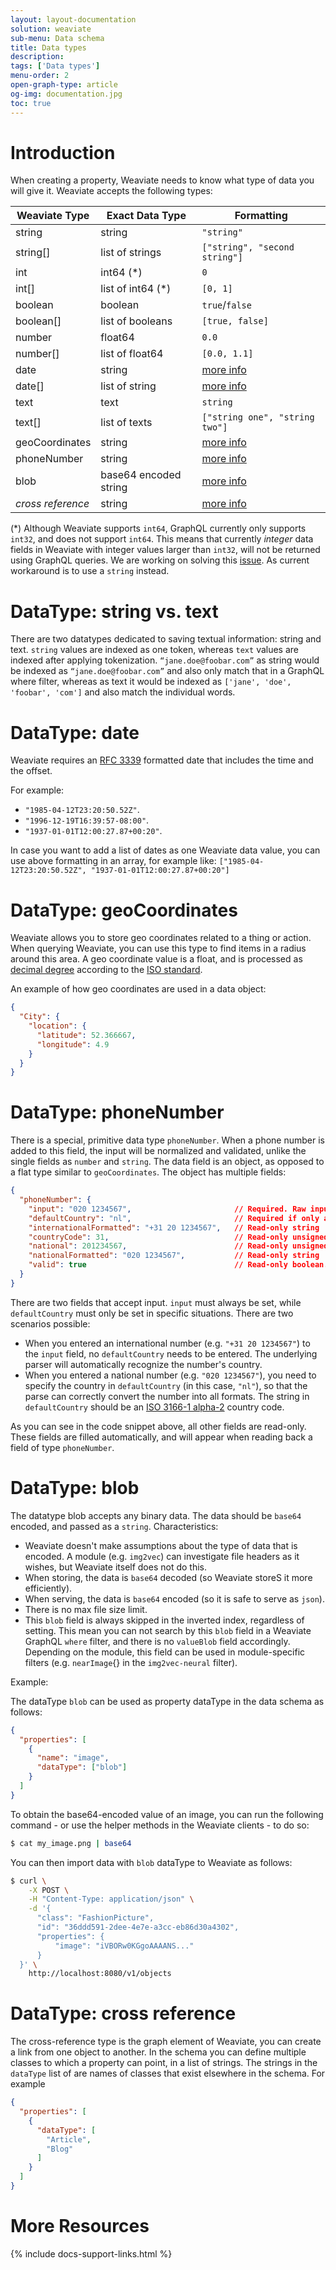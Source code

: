 ```yaml
---
layout: layout-documentation
solution: weaviate
sub-menu: Data schema
title: Data types
description: 
tags: ['Data types']
menu-order: 2
open-graph-type: article
og-img: documentation.jpg
toc: true
---
```


# Introduction

When creating a property, Weaviate needs to know what type of data you will give it. Weaviate accepts the following types:

| Weaviate Type | Exact Data Type | Formatting |
| ---------|--------|-----------|
| string   | string | `"string"` |
| string[]   | list of strings | `["string", "second string"]` |
| int      | int64 (*) | `0` |
| int[]      | list of int64 (*) | `[0, 1]` |
| boolean  | boolean | `true`/`false` |
| boolean[]  | list of booleans | `[true, false]` |
| number   | float64 | `0.0` |
| number[]   | list of float64 | `[0.0, 1.1]` |
| date     | string | [more info](#datatype-date) |
| date[]     | list of string | [more info](#datatype-date) |
| text     | text   | `string` |
| text[]     | list of texts   | `["string one", "string two"]` |
| geoCoordinates | string | [more info](#datatype-geocoordinates) |
| phoneNumber | string | [more info](#datatype-phonenumber) |
| blob | base64 encoded string | [more info](#datatype-blob) |
| *cross reference* | string | [more info](#datatype-cross-reference) |

(*) Although Weaviate supports `int64`, GraphQL currently only supports `int32`, and does not support `int64`. This means that currently _integer_ data fields in Weaviate with integer values larger than `int32`, will not be returned using GraphQL queries. We are working on solving this [issue](https://github.com/semi-technologies/weaviate/issues/1563). As current workaround is to use a `string` instead.

# DataType: string vs. text

There are two datatypes dedicated to saving textual information: string and text. `string` values are indexed as one token, whereas `text` values are indexed after applying tokenization. `“jane.doe@foobar.com”` as string would be indexed as `“jane.doe@foobar.com”` and also only match that in a GraphQL where filter, whereas as text it would be indexed as `['jane', 'doe', 'foobar', 'com']` and also match the individual words.

# DataType: date

Weaviate requires an [RFC 3339](https://tools.ietf.org/html/rfc3339) formatted date that includes the time and the offset.

For example:

- `"1985-04-12T23:20:50.52Z"`.
- `"1996-12-19T16:39:57-08:00"`.
- `"1937-01-01T12:00:27.87+00:20"`.

In case you want to add a list of dates as one Weaviate data value, you can use above formatting in an array, for example like: `["1985-04-12T23:20:50.52Z", "1937-01-01T12:00:27.87+00:20"]`

# DataType: geoCoordinates

Weaviate allows you to store geo coordinates related to a thing or action. When querying Weaviate, you can use this type to find items in a radius around this area. A geo coordinate value is a float, and is processed as [decimal degree](https://en.wikipedia.org/wiki/Decimal_degrees) according to the [ISO standard](https://www.iso.org/standard/39242.html#:~:text=For%20computer%20data%20interchange%20of,minutes%2C%20seconds%20and%20decimal%20seconds).

An example of how geo coordinates are used in a data object:

```json
{
  "City": {
    "location": {
      "latitude": 52.366667,
      "longitude": 4.9
    }
  }
}
```

# DataType: phoneNumber

There is a special, primitive data type `phoneNumber`. When a phone number is added to this field, the input will be normalized and validated, unlike the single fields as `number` and `string`. The data field is an object, as opposed to a flat type similar to `geoCoordinates`. The object has multiple fields:

```json
{
  "phoneNumber": {
    "input": "020 1234567",                       // Required. Raw input in string format
    "defaultCountry": "nl",                       // Required if only a national number is provided, ISO 3166-1 alpha-2 country code. Only set if explicitly set by the user.
    "internationalFormatted": "+31 20 1234567",   // Read-only string
    "countryCode": 31,                            // Read-only unsigned integer, numerical country code
    "national": 201234567,                        // Read-only unsigned integer, numerical represenation of the national number
    "nationalFormatted": "020 1234567",           // Read-only string
    "valid": true                                 // Read-only boolean. Whether the parser recognized the phone number as valid
  }
}
```

There are two fields that accept input. `input` must always be set, while `defaultCountry` must only be set in specific situations. There are two scenarios possible:
- When you entered an international number (e.g. `"+31 20 1234567"`) to the `input` field, no `defaultCountry` needs to be entered. The underlying parser will automatically recognize the number's country.
- When you entered a national number (e.g. `"020 1234567"`), you need to specify the country in `defaultCountry` (in this case, `"nl"`), so that the parse can correctly convert the number into all formats. The string in `defaultCountry` should be an [ISO 3166-1 alpha-2](https://en.wikipedia.org/wiki/ISO_3166-1_alpha-2) country code. 

As you can see in the code snippet above, all other fields are read-only. These fields are filled automatically, and will appear when reading back a field of type `phoneNumber`.

# DataType: blob

The datatype blob accepts any binary data. The data should be `base64` encoded, and passed as a `string`. Characteristics:
* Weaviate doesn't make assumptions about the type of data that is encoded. A module (e.g. `img2vec`) can investigate file headers as it wishes, but Weaviate itself does not do this. 
* When storing, the data is `base64` decoded (so Weaviate storeS it more efficiently). 
* When serving, the data is `base64` encoded (so it is safe to serve as `json`). 
* There is no max file size limit. 
* This `blob` field is always skipped in the inverted index, regardless of setting. This mean you can not search by this `blob` field in a Weaviate GraphQL `where` filter, and there is no `valueBlob` field accordingly. Depending on the module, this field can be used in module-specific filters (e.g. `nearImage`{} in the `img2vec-neural` filter).
  
Example:

The dataType `blob` can be used as property dataType in the data schema as follows:

```json
{
  "properties": [
    {
      "name": "image",
      "dataType": ["blob"]
    }
  ]
}
```

To obtain the base64-encoded value of an image, you can run the following command - or use the helper methods in the Weaviate clients - to do so:

```bash
$ cat my_image.png | base64
```

You can then import data with `blob` dataType to Weaviate as follows:

```bash
$ curl \
    -X POST \
    -H "Content-Type: application/json" \
    -d '{
      "class": "FashionPicture",
      "id": "36ddd591-2dee-4e7e-a3cc-eb86d30a4302",
      "properties": {
          "image": "iVBORw0KGgoAAAANS..."
      }
  }' \
    http://localhost:8080/v1/objects
```

# DataType: cross reference

The cross-reference type is the graph element of Weaviate, you can create a link from one object to another. In the schema you can define multiple classes to which a property can point, in a list of strings. The strings in the `dataType` list of are names of classes that exist elsewhere in the schema. For example

```json
{
  "properties": [
    {
      "dataType": [
        "Article",
        "Blog"
      ]
    }
  ]
}
```


# More Resources

{% include docs-support-links.html %}